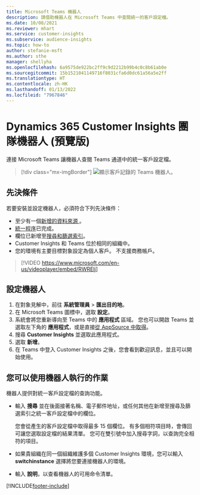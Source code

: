 ```yaml
---
title: Microsoft Teams 機器人
description: 請借助機器人在 Microsoft Teams 中查閱統一的客戶設定檔。
ms.date: 10/08/2021
ms.reviewer: mhart
ms.service: customer-insights
ms.subservice: audience-insights
ms.topic: how-to
author: stefanie-msft
ms.author: sthe
manager: shellyha
ms.openlocfilehash: 6a9575de922bc2ff9c9d2212b99b4c0c8b61ab0e
ms.sourcegitcommit: 15b1521041149716f8031cfa6d0dc61a56a5e2ff
ms.translationtype: HT
ms.contentlocale: zh-HK
ms.lasthandoff: 01/13/2022
ms.locfileid: "7967846"
---
```

# <a name="teams-bot-for-dynamics-365-customer-insights-preview"></a>Dynamics 365 Customer Insights 團隊機器人 (預覽版)

連接 Microsoft Teams 讓機器人查閱 Teams 通道中的統一客戶設定檔。

> [!div class="mx-imgBorder"]
> ![顯示客戶記錄的 Teams 機器人。](media/teams-bot.png "顯示客戶記錄的 Teams 機器人")

## <a name="prerequisites"></a>先決條件

若要安裝並設定機器人，必須符合下列先決條件：

- 至少有一個[新增的資料來源 ](data-sources.md)。
- [統一程序](data-unification.md)已完成。
- 欄位已新增至[搜尋和篩選索引](search-filter-index.md)。
- Customer Insights 和 Teams 位於相同的組織中。
- 您的環境有主要目標對象設定為個人客戶。 不支援商務帳戶。


> [!VIDEO https://www.microsoft.com/en-us/videoplayer/embed/RWRElj]
## <a name="configure-the-bot"></a>設定機器人

1. 在對象見解中，前往 **系統管理員** > **匯出目的地**。
1. 在 Microsoft Teams 圖標中，選取 **設定**。
1. 系統會將您重新導向至 Teams 中的 **應用程式** 區域。 您也可以開啟 Teams 並選取左下角的 **應用程式**，或是直接[從 AppSource 中取得](https://go.microsoft.com/fwlink/?linkid=2124104)。
1. 搜尋 **Customer Insights** 並選取此應用程式。
1. 選取 **新增**。
1. 在 Teams 中登入 Customer Insights 之後，您會看到歡迎訊息，並且可以開始使用。

## <a name="things-you-can-do-with-the-bot"></a>您可以使用機器人執行的作業

機器人提供對統一客戶設定檔的查詢功能。

- 輸入 **搜尋** 並在後面接著名稱、電子郵件地址，或任何其他在新增至搜尋及篩選索引之統一客戶設定檔中的欄位。

  您會從產生的客戶設定檔中取得最多 15 個欄位。 有多個相符項目時，會傳回可讓您選取設定檔的結果清單。 您可在雙引號中加入搜尋字詞，以查詢完全相符的項目。

- 如果貴組織在同一個組織維護多個 Customer Insights 環境，您可以輸入 **switchinstance** 選擇將您要連接機器人的環境。

- 輸入 **說明**，以查看機器人的可用命令清單。  


[!INCLUDE[footer-include](../includes/footer-banner.md)]